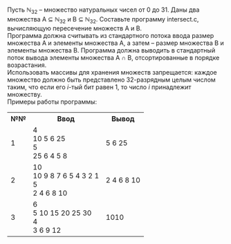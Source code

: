 <p>Пусть ℕ<sub>32</sub> – множество натуральных чисел от 0 до 31. Даны два множества A ⊆ ℕ<sub>32</sub> и B ⊆ ℕ<sub>32</sub>. Составьте программу intersect.c, вычисляющую пересечение множеств A и B.<br>
Программа должна считывать из стандартного потока ввода размер множества A и элементы множества A, а затем – размер множества B и элементы множества B. Программа должна выводить в стандартный поток вывода элементы множества A ∩ B, отсортированные в порядке возрастания.<br>
Использовать массивы для хранения множеств запрещается: каждое множество должно быть представлено 32-разрядным целым числом таким, что если его <em>i</em>-тый бит равен 1, то число <em>i</em> принадлежит множеству.<br>
Примеры работы программы:</p>
<table class="tg">
  <tr>
    <th class="tg-0pky">№№</th>
    <th class="tg-0pky">Ввод</th>
    <th class="tg-0pky">Вывод</th>
  </tr>
  <tr>
    <td class="tg-0pky">1</td>
    <td class="tg-0pky">4 <br>10 5 6 25 <br>5 <br>25 6 4 5 8</td>
    <td class="tg-0pky">5 6 25</td>
  </tr>
  <tr>
    <td class="tg-0pky">2</td>
    <td class="tg-0pky">10<br>10 9 8 7 6 5 4 3 2 1 <br>5 <br>2 4 6 8 10</td>
    <td class="tg-0pky">2 4 6 8 10</td>
  </tr>
  <tr>
    <td class="tg-0pky">3</td>
    <td class="tg-0pky">6 <br>5 10 15 20 25 30 <br>4 <br>3 6 9 12</td>
    <td class="tg-0pky">1010</td>
  </tr>
</table>
